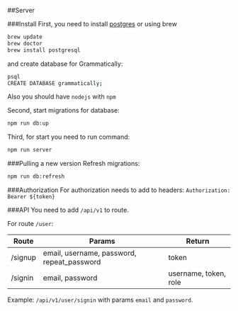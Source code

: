 ##Server 

###Install
First, you need to install [postgres](https://www.postgresql.org/download/) or using brew
```sh
brew update
brew doctor
brew install postgresql
```

and create database for Grammatically:

```sh
psql
CREATE DATABASE grammatically;
```

Also you should have `nodejs` with `npm`

Second, start migrations for database:
```sh
npm run db:up
```

Third, for start you need to run command:
```sh
npm run server
```


###Pulling a new version
Refresh migrations:
```sh
npm run db:refresh
```



###Authorization
For authorization needs to add to headers:
`Authorization: Bearer ${token}`



###API
You need to add `/api/v1` to route.

For route `/user`:

Route   | Params                                        | Return
--------|-----------------------------------------------|------------------------
/signup | email, username, password, repeat_password    | token
/signin | email, password                               | username, token, role


Example: `/api/v1/user/signin` with params `email` and `password`.



